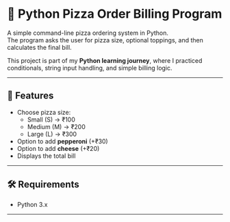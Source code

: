 # 🍕 Python Pizza Order Billing Program

A simple command-line pizza ordering system in Python.  
The program asks the user for pizza size, optional toppings, and then calculates the final bill.

This project is part of my **Python learning journey**, where I practiced conditionals, string input handling, and simple billing logic.

---

## 📌 Features
- Choose pizza size:
  - Small (S) → ₹100
  - Medium (M) → ₹200
  - Large (L) → ₹300
- Option to add **pepperoni** (+₹30)
- Option to add **cheese** (+₹20)
- Displays the total bill

---

## 🛠️ Requirements
- Python 3.x

---
